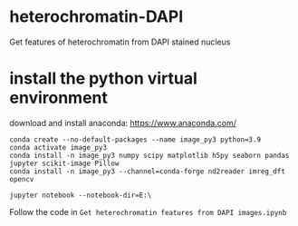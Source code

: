 # heterochromatin-DAPI
Get features of heterochromatin from DAPI stained nucleus

# install the python virtual environment
download and install anaconda: https://www.anaconda.com/

```
conda create --no-default-packages --name image_py3 python=3.9
conda activate image_py3
conda install -n image_py3 numpy scipy matplotlib h5py seaborn pandas jupyter scikit-image Pillow
conda install -n image_py3 --channel=conda-forge nd2reader imreg_dft opencv

jupyter notebook --notebook-dir=E:\
```

Follow the code in `Get heterochromatin features from DAPI images.ipynb`
